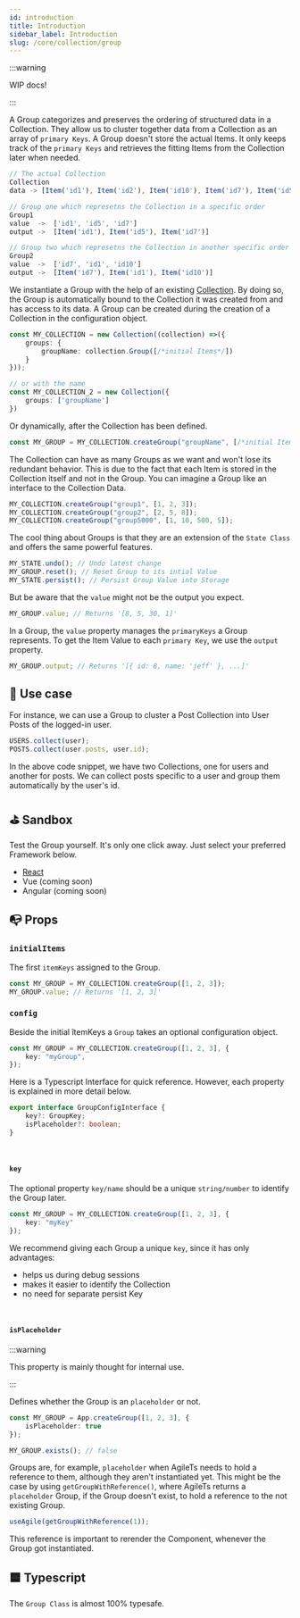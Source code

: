 ```yaml
---
id: introduction
title: Introduction
sidebar_label: Introduction
slug: /core/collection/group
---
```


:::warning

WIP docs!

:::

A Group categorizes and preserves the ordering of structured data in a Collection.
They allow us to cluster together data from a Collection as an array of `primary Keys`.
A Group doesn't store the actual Items. It only keeps track of the `primary Keys`
and retrieves the fitting Items from the Collection later when needed.
```ts
// The actual Collection
Collection
data -> [Item('id1'), Item('id2'), Item('id10'), Item('id7'), Item('id5')]

// Group one which represetns the Collection in a specific order
Group1
value  ->  ['id1', 'id5', 'id7']
output ->  [Item('id1'), Item('id5'), Item('id7')]

// Group two which represetns the Collection in another specific order
Group2
value  ->  ['id7', 'id1', 'id10']
output ->  [Item('id7'), Item('id1'), Item('id10')]
```
We instantiate a Group with the help of an existing [Collection](../Introduction.md).
By doing so, the Group is automatically bound to the Collection it was created from
and has access to its data.
A Group can be created during the creation of a Collection in the configuration object.
```ts {3}
const MY_COLLECTION = new Collection((collection) =>({
    groups: {
        groupName: collection.Group([/*initial Items*/])
    }
}));

// or with the name
const MY_COLLECTION_2 = new Collection({
    groups: ['groupName']
})
```
Or dynamically, after the Collection has been defined.
```ts
const MY_GROUP = MY_COLLECTION.createGroup("groupName", [/*initial Items*/]);
```
The Collection can have as many Groups as we want and won't lose its redundant behavior.
This is due to the fact that each Item is stored in the Collection itself and not in the Group.
You can imagine a Group like an interface to the Collection Data.
```ts
MY_COLLECTION.createGroup("group1", [1, 2, 3]);
MY_COLLECTION.createGroup("group2", [2, 5, 8]);
MY_COLLECTION.createGroup("group5000", [1, 10, 500, 5]);
```
The cool thing about Groups is that they are an extension of the `State Class`
and offers the same powerful features.
```ts
MY_STATE.undo(); // Undo latest change
MY_GROUP.reset(); // Reset Group to its intial Value
MY_STATE.persist(); // Persist Group Value into Storage
```
But be aware that the `value` might not be the output you expect.
```ts
MY_GROUP.value; // Returns '[8, 5, 30, 1]'
```
In a Group, the `value` property manages the `primaryKeys` a Group represents.
To get the Item Value to each `primary Key`, we use the `output` property.
```ts
MY_GROUP.output; // Returns '[{ id: 8, name: 'jeff' }, ...]'
```


## 🔨 Use case
For instance, we can use a Group to cluster a Post Collection into User Posts of the logged-in user.
```ts
USERS.collect(user);
POSTS.collect(user.posts, user.id);
```
In the above code snippet, we have two Collections, one for users and another for posts.
We can collect posts specific to a user and group them automatically by the user's id.


## ⛳️ Sandbox
Test the Group yourself. It's only one click away. Just select your preferred Framework below.
- [React](https://codesandbox.io/s/agilets-first-collection-uyi9g)
- Vue (coming soon)
- Angular (coming soon)


## 📭 Props

### `initialItems`
The first `itemKeys` assigned to the Group.
```ts {1}
const MY_GROUP = MY_COLLECTION.createGroup([1, 2, 3]);
MY_GROUP.value; // Returns '[1, 2, 3]'
```

### `config`

Beside the initial îtemKeys a `Group` takes an optional configuration object.
```ts
const MY_GROUP = MY_COLLECTION.createGroup([1, 2, 3], {
    key: "myGroup",
});
```
Here is a Typescript Interface for quick reference. However,
each property is explained in more detail below.
```ts
export interface GroupConfigInterface {
    key?: GroupKey;
    isPlaceholder?: boolean;
}
```

<br/>

#### `key`
The optional property `key/name` should be a unique `string/number` to identify the Group later.
```ts
const MY_GROUP = MY_COLLECTION.createGroup([1, 2, 3], {
    key: "myKey"
});
```
We recommend giving each Group a unique `key`, since it has only advantages:
- helps us during debug sessions
- makes it easier to identify the Collection
- no need for separate persist Key

<br/>

#### `isPlaceholder`

:::warning

This property is mainly thought for internal use.

:::

Defines whether the Group is an `placeholder` or not.
```ts
const MY_GROUP = App.createGroup([1, 2, 3], {
    isPlaceholder: true
});

MY_GROUP.exists(); // false
```
Groups are, for example, `placeholder` when AgileTs needs to hold a reference to them,
although they aren't instantiated yet.
This might be the case by using `getGroupWithReference()`, 
where AgileTs returns a `placeholder` Group, if the Group doesn't exist,
to hold a reference to the not existing Group.
```ts
useAgile(getGroupWithReference(1));
```
This reference is important to rerender the Component, 
whenever the Group got instantiated.


## 🟦 Typescript

The `Group Class` is almost 100% typesafe.
